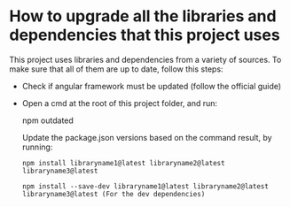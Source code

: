 # How to upgrade all the libraries and dependencies that this project uses


This project uses libraries and dependencies from a variety of sources. To make sure that all of them are up to date, follow this steps:

- Check if angular framework must be updated (follow the official guide)

- Open a cmd at the root of this project folder, and run:

    npm outdated
    
    Update the package.json versions based on the command result, by running:
    
      npm install libraryname1@latest libraryname2@latest libraryname3@latest
      
      npm install --save-dev libraryname1@latest libraryname2@latest libraryname3@latest (For the dev dependencies)